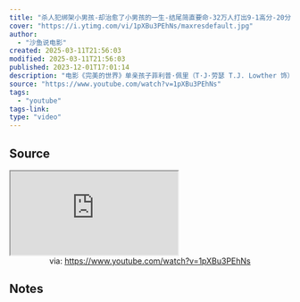 ```yaml
---
title: "杀人犯绑架小男孩-却治愈了小男孩的一生-结尾简直要命-32万人打出9-1高分-20分钟看完1993年温情治愈电影-完美的世界"
cover: "https://i.ytimg.com/vi/1pXBu3PEhNs/maxresdefault.jpg"
author:
  - "沙鱼说电影"
created: 2025-03-11T21:56:03
modified: 2025-03-11T21:56:03
published: 2023-12-01T17:01:14
description: "电影《完美的世界》单亲孩子菲利普·佩里（T·J·劳瑟 T.J. Lowther 饰）的母亲对他管教甚严，8岁的小菲利普甚至从未参加过一次鬼节讨糖果的游戏。附近州监狱的两名罪犯越狱成功，劫持了菲利普作为人质，向德州边界逃窜。途中，罪犯之一的布奇（凯文·科斯特纳 Kevin Costner 饰）干掉了鲁莽愚蠢的同伙，却对小菲利普照顾有加。与此同时，德州警探瑞德（克林特·伊斯特伍德 Clint East"
source: "https://www.youtube.com/watch?v=1pXBu3PEhNs"
tags:
  - "youtube"
tags-link:
type: "video"
---
```

## Source

<iframe src="https://www.youtube.com/embed/1pXBu3PEhNs" allow="accelerometer; autoplay; clipboard-write; encrypted-media; gyroscope; picture-in-picture; web-share" referrerpolicy="strict-origin-when-cross-origin" allowfullscreen></iframe>
<center>via: <a href='https://www.youtube.com/watch?v=1pXBu3PEhNs' target='_blank' class='external-link'>https://www.youtube.com/watch?v=1pXBu3PEhNs</a></center>

## Notes

